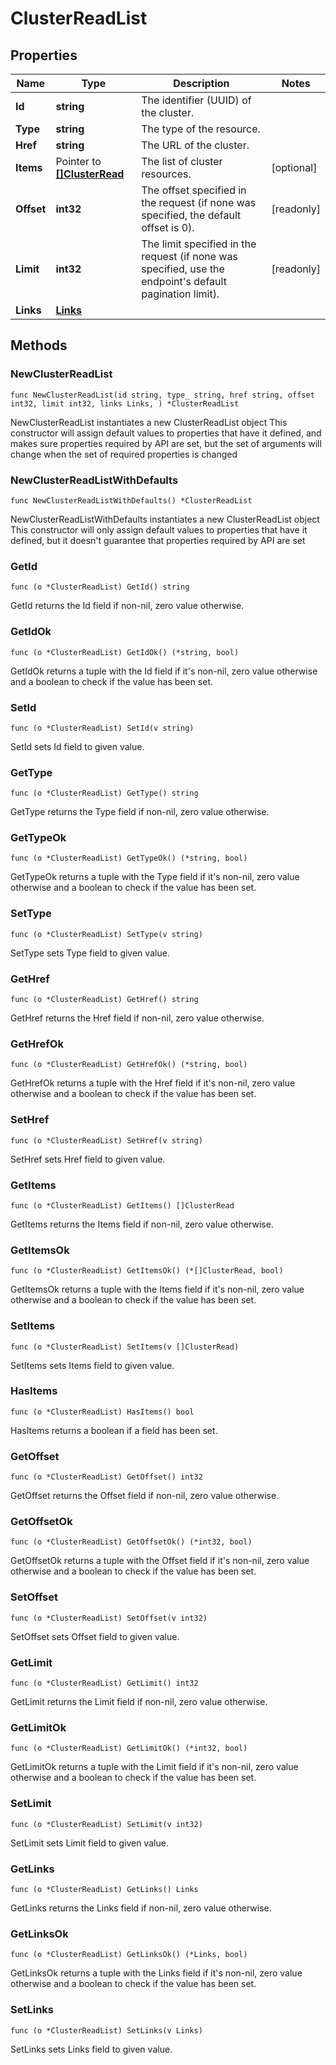 # ClusterReadList

## Properties

|Name | Type | Description | Notes|
|------------ | ------------- | ------------- | -------------|
|**Id** | **string** | The identifier (UUID) of the cluster. | |
|**Type** | **string** | The type of the resource. | |
|**Href** | **string** | The URL of the cluster. | |
|**Items** | Pointer to [**[]ClusterRead**](ClusterRead.md) | The list of cluster resources. | [optional] |
|**Offset** | **int32** | The offset specified in the request (if none was specified, the default offset is 0).  | [readonly] |
|**Limit** | **int32** | The limit specified in the request (if none was specified, use the endpoint&#39;s default pagination limit).  | [readonly] |
|**Links** | [**Links**](Links.md) |  | |

## Methods

### NewClusterReadList

`func NewClusterReadList(id string, type_ string, href string, offset int32, limit int32, links Links, ) *ClusterReadList`

NewClusterReadList instantiates a new ClusterReadList object
This constructor will assign default values to properties that have it defined,
and makes sure properties required by API are set, but the set of arguments
will change when the set of required properties is changed

### NewClusterReadListWithDefaults

`func NewClusterReadListWithDefaults() *ClusterReadList`

NewClusterReadListWithDefaults instantiates a new ClusterReadList object
This constructor will only assign default values to properties that have it defined,
but it doesn't guarantee that properties required by API are set

### GetId

`func (o *ClusterReadList) GetId() string`

GetId returns the Id field if non-nil, zero value otherwise.

### GetIdOk

`func (o *ClusterReadList) GetIdOk() (*string, bool)`

GetIdOk returns a tuple with the Id field if it's non-nil, zero value otherwise
and a boolean to check if the value has been set.

### SetId

`func (o *ClusterReadList) SetId(v string)`

SetId sets Id field to given value.


### GetType

`func (o *ClusterReadList) GetType() string`

GetType returns the Type field if non-nil, zero value otherwise.

### GetTypeOk

`func (o *ClusterReadList) GetTypeOk() (*string, bool)`

GetTypeOk returns a tuple with the Type field if it's non-nil, zero value otherwise
and a boolean to check if the value has been set.

### SetType

`func (o *ClusterReadList) SetType(v string)`

SetType sets Type field to given value.


### GetHref

`func (o *ClusterReadList) GetHref() string`

GetHref returns the Href field if non-nil, zero value otherwise.

### GetHrefOk

`func (o *ClusterReadList) GetHrefOk() (*string, bool)`

GetHrefOk returns a tuple with the Href field if it's non-nil, zero value otherwise
and a boolean to check if the value has been set.

### SetHref

`func (o *ClusterReadList) SetHref(v string)`

SetHref sets Href field to given value.


### GetItems

`func (o *ClusterReadList) GetItems() []ClusterRead`

GetItems returns the Items field if non-nil, zero value otherwise.

### GetItemsOk

`func (o *ClusterReadList) GetItemsOk() (*[]ClusterRead, bool)`

GetItemsOk returns a tuple with the Items field if it's non-nil, zero value otherwise
and a boolean to check if the value has been set.

### SetItems

`func (o *ClusterReadList) SetItems(v []ClusterRead)`

SetItems sets Items field to given value.

### HasItems

`func (o *ClusterReadList) HasItems() bool`

HasItems returns a boolean if a field has been set.

### GetOffset

`func (o *ClusterReadList) GetOffset() int32`

GetOffset returns the Offset field if non-nil, zero value otherwise.

### GetOffsetOk

`func (o *ClusterReadList) GetOffsetOk() (*int32, bool)`

GetOffsetOk returns a tuple with the Offset field if it's non-nil, zero value otherwise
and a boolean to check if the value has been set.

### SetOffset

`func (o *ClusterReadList) SetOffset(v int32)`

SetOffset sets Offset field to given value.


### GetLimit

`func (o *ClusterReadList) GetLimit() int32`

GetLimit returns the Limit field if non-nil, zero value otherwise.

### GetLimitOk

`func (o *ClusterReadList) GetLimitOk() (*int32, bool)`

GetLimitOk returns a tuple with the Limit field if it's non-nil, zero value otherwise
and a boolean to check if the value has been set.

### SetLimit

`func (o *ClusterReadList) SetLimit(v int32)`

SetLimit sets Limit field to given value.


### GetLinks

`func (o *ClusterReadList) GetLinks() Links`

GetLinks returns the Links field if non-nil, zero value otherwise.

### GetLinksOk

`func (o *ClusterReadList) GetLinksOk() (*Links, bool)`

GetLinksOk returns a tuple with the Links field if it's non-nil, zero value otherwise
and a boolean to check if the value has been set.

### SetLinks

`func (o *ClusterReadList) SetLinks(v Links)`

SetLinks sets Links field to given value.



